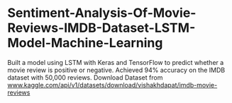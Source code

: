 # Sentiment-Analysis-Of-Movie-Reviews-IMDB-Dataset-LSTM-Model-Machine-Learning
Built a model using LSTM with Keras and TensorFlow to predict whether a movie review is positive or negative. Achieved 94% accuracy on the IMDB dataset with 50,000 reviews.
Download Dataset from www.kaggle.com/api/v1/datasets/download/vishakhdapat/imdb-movie-reviews
